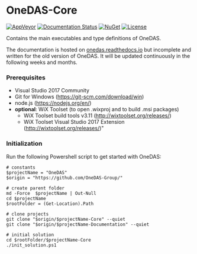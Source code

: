 # OneDAS-Core

[![AppVeyor](https://ci.appveyor.com/api/projects/status/github/onedas-group/onedas-core?svg=true)](https://ci.appveyor.com/project/Apollo3zehn/onedas-core) [![Documentation Status](https://readthedocs.org/projects/onedas/badge/?version=latest)](http://onedas.readthedocs.io/en/latest/?badge=latest)
[![NuGet](https://img.shields.io/nuget/vpre/OneDAS.Core.svg)](https://www.nuget.org/packages?q=OneDAS) [![License](https://img.shields.io/github/license/OneDAS-Group/OneDAS-Core.svg)](https://github.com/OneDAS-Group/OneDAS-Core/blob/master/LICENSE.md)

Contains the main executables and type definitions of OneDAS.

The documentation is hosted on [onedas.readthedocs.io](https://onedas.readthedocs.io) but incomplete and written for the old version of OneDAS. It will be updated continuously in the following weeks and months.

### Prerequisites

* Visual Studio 2017 Community
* Git for Windows (https://git-scm.com/download/win)
* node.js (https://nodejs.org/en/)
* **optional**: WiX Toolset (to open .wixproj and to build .msi packages)
  * WiX Toolset build tools v3.11 (http://wixtoolset.org/releases/)
  * WiX Toolset Visual Studio 2017 Extension (http://wixtoolset.org/releases/)"

### Initialization

Run the following Powershell script to get started with OneDAS:

```
# constants
$projectName = "OneDAS"
$origin = "https://github.com/OneDAS-Group/"

# create parent folder
md -Force  $projectName | Out-Null
cd $projectName
$rootFolder = (Get-Location).Path

# clone projects
git clone "$origin/$projectName-Core" --quiet
git clone "$origin/$projectName-Documentation" --quiet

# initial solution
cd $rootFolder/$projectName-Core
./init_solution.ps1
```
